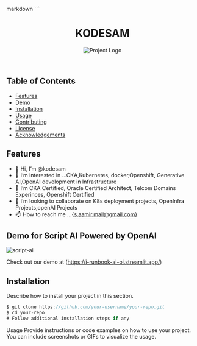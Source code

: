 markdown ```


<!---
KODESAM/KODESAM is a ✨ special ✨ repository because its `README.md` (this file) appears on your GitHub profile.
You can click the Preview link to take a look at your changes.
--->



<h1 align="center">KODESAM</h1>

<p align="center">
  <img src="ai.avif" alt="Project Logo">
</p>

<p align="center">
  <strong></strong><br>
  
</p>

## Table of Contents

- [Features](#features)
- [Demo](#demo)
- [Installation](#installation)
- [Usage](#usage)
- [Contributing](#contributing)
- [License](#license)
- [Acknowledgements](#acknowledgements)

## Features

 - 👋 Hi, I’m @kodesam
- 👀 I’m interested in ...CKA,Kubernetes, docker,Openshift, Generative AI,OpenAI development in Infrastructure
- 🌱 I’m CKA Certified, Oracle Certified Architect, Telcom Domains Experinces, Openshift Certified
- 💞️ I’m looking to collaborate on K8s deployment projects, OpenInfra Projects,openAI Projects
- 📫 How to reach me ...{s.aamir.mail@gmail.com}

## Demo for Script AI Powered by OpenAI 
![script-ai](https://github.com/kodesam/KODESAM/assets/81068983/77615c47-569f-4352-a603-68486cd75141)

Check out our demo at (https://i-runbook-ai-oi.streamlit.app/)

## Installation

Describe how to install your project in this section.

```js
$ git clone https://github.com/your-username/your-repo.git
$ cd your-repo
# Follow additional installation steps if any
```
Usage
Provide instructions or code examples on how to use your project. You can include screenshots or GIFs to visualize the usage.

